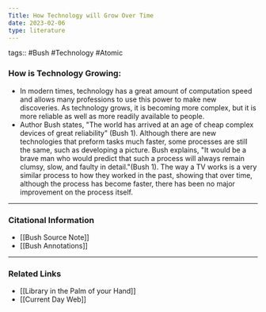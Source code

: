```yaml
---
Title: How Technology will Grow Over Time
date: 2023-02-06
type: literature
---
```

tags:: #Bush #Technology #Atomic


### How is Technology Growing:

- In modern times, technology has a great amount of computation speed and allows many professions to use this power to make new discoveries. As technology grows, it is becoming more complex, but it is more reliable as well as more readily available to people. 
- Author Bush states, "The world has arrived at an age of cheap complex devices of great reliability" (Bush 1). Although there are new technologies that preform tasks much faster, some processes are still the same, such as developing a picture. Bush explains, "It would be a brave man who would predict that such a process will always remain clumsy, slow, and faulty in detail."(Bush 1). The way a TV works is a very similar process to how they worked in the past, showing that over time, although the process has become faster, there has been no major improvement on the process itself.

---
### Citational Information

- [[Bush Source Note]]
- [[Bush Annotations]]

---

### Related Links

- [[Library in the Palm of your Hand]]
- [[Current Day Web]]